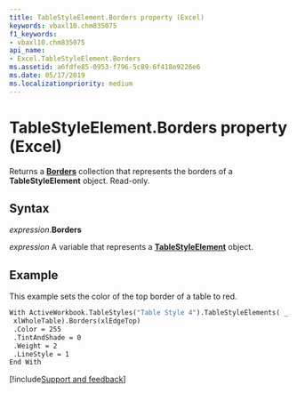 ```yaml
---
title: TableStyleElement.Borders property (Excel)
keywords: vbaxl10.chm835075
f1_keywords:
- vbaxl10.chm835075
api_name:
- Excel.TableStyleElement.Borders
ms.assetid: a6fdfe85-0953-f796-5c89-6f418e9226e6
ms.date: 05/17/2019
ms.localizationpriority: medium
---
```



# TableStyleElement.Borders property (Excel)

Returns a **[Borders](Excel.Borders.md)** collection that represents the borders of a **TableStyleElement** object. Read-only.


## Syntax

_expression_.**Borders**

_expression_ A variable that represents a **[TableStyleElement](Excel.TableStyleElement.md)** object.


## Example

This example sets the color of the top border of a table to red.

```vb
With ActiveWorkbook.TableStyles("Table Style 4").TableStyleElements( _ 
 xlWholeTable).Borders(xlEdgeTop) 
 .Color = 255 
 .TintAndShade = 0 
 .Weight = 2 
 .LineStyle = 1 
End With
```




[!include[Support and feedback](~/includes/feedback-boilerplate.md)]